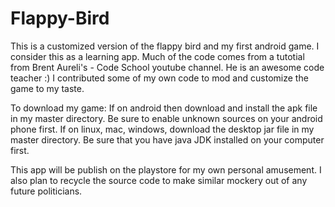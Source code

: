 # Flappy-Bird

This is a customized version of the flappy bird and my first android game. I consider this as a learning app. Much of the code comes from a tutotial from Brent Aureli's - Code School youtube channel. He is an awesome code teacher :)
I contributed some of my own code to mod and customize the game to my taste. 

To download my game:
If on android then download and install the apk file in my master directory. Be sure to enable unknown sources on your android phone first.
If on linux, mac, windows, download the desktop jar file in my master directory. Be sure that you have java JDK installed on your computer first. 

This app will be publish on the playstore for my own personal amusement. I also plan to recycle the source code to make similar mockery out of any future politicians. 
